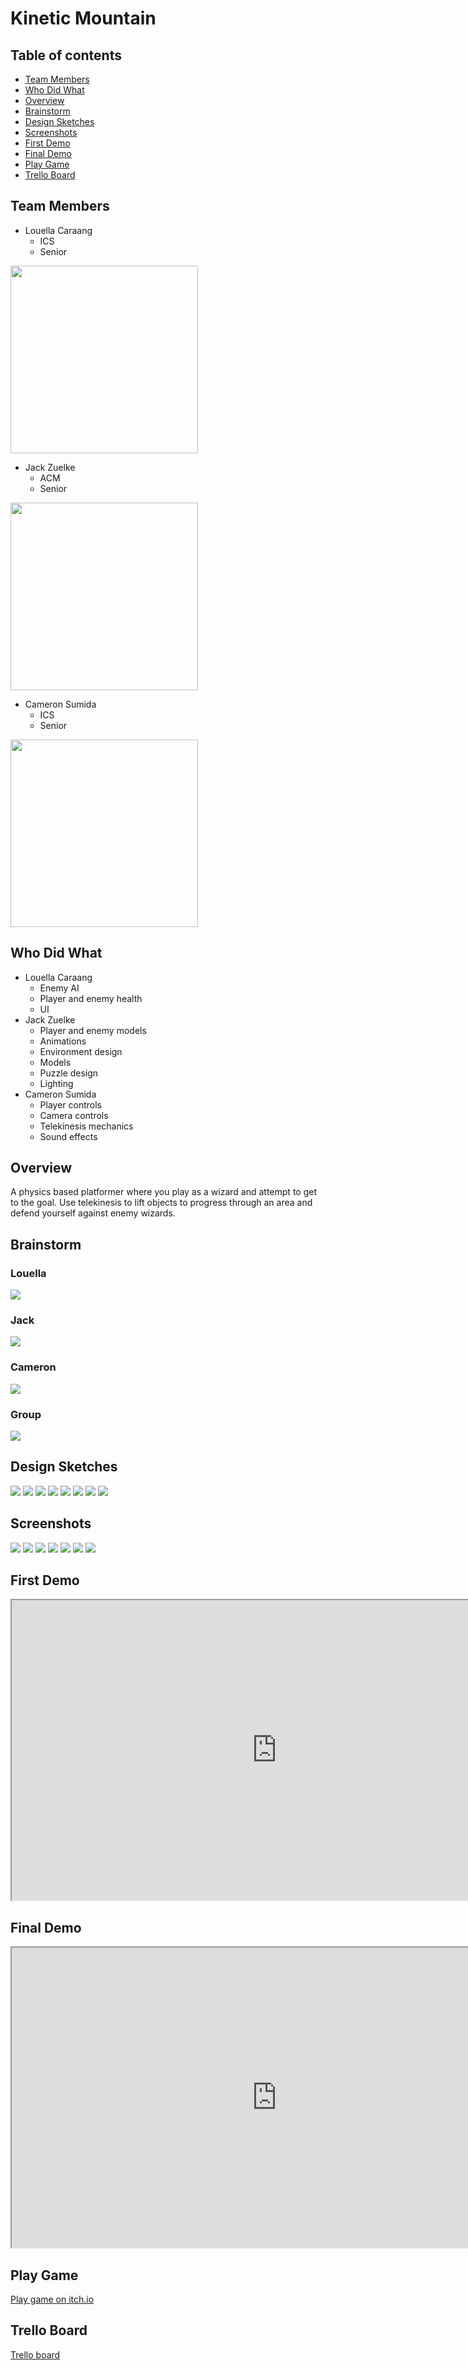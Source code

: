# Kinetic Mountain

## Table of contents

* [Team Members](#team-members)
* [Who Did What](#who-did-what)
* [Overview](#overview)
* [Brainstorm](#brainstorm)
* [Design Sketches](#design-sketches)
* [Screenshots](#screenshots)
* [First Demo](#first-demo)
* [Final Demo](#final-demo)
* [Play Game](#play-game)
* [Trello Board](#trello-board)

## Team Members
* Louella Caraang
  * ICS
  * Senior<br/>
<img src="doc/louellapic.jpeg" width=300px>

* Jack Zuelke
  * ACM
  * Senior<br/>
<img src="doc/jack_thumbnail_2.jpg" width=300px>
  
* Cameron Sumida
  * ICS
  * Senior<br/>
<img src="doc/cameronpic.jpg" width=300px>
  

## Who Did What
* Louella Caraang
  * Enemy AI
  * Player and enemy health
  * UI
* Jack Zuelke
  * Player and enemy models
  * Animations
  * Environment design
  * Models
  * Puzzle design
  * Lighting
* Cameron Sumida
  * Player controls
  * Camera controls
  * Telekinesis mechanics
  * Sound effects

## Overview
A physics based platformer where you play as a wizard and attempt to get to the goal. Use telekinesis to lift objects to progress through an area and defend yourself against enemy wizards.

## Brainstorm

### Louella
![](doc/louellabrainstorm.png)

### Jack
![](doc/jackbrainstorm.png)

### Cameron
![](doc/cameronbrainstorm.png)

### Group
![](doc/groupbrainstorm2.png)

## Design Sketches

![](doc/Storyboard_1.jpg)
![](doc/Storyboard_2.jpg)
![](doc/Storyboard_3.jpg)
![](doc/Storyboard_4.jpg)
![](doc/Storyboard_5.jpg)
![](doc/Storyboard_6.jpg)
![](doc/ArcherFront.jpg)
![](doc/ArcherSide.jpg)

## Screenshots
![](doc/screenshot1.png)
![](doc/screenshot2.png)
![](doc/screenshot3.png)
![](doc/env3.JPG)
![](doc/screenshot4.png)
![](doc/screenshot6.png)
![](doc/screenshot7.png)

## First Demo
<iframe allowfullscreen="allowfullscreen" src="https://drive.google.com/file/d/1tOvVrQ-ubf3LQAFzYmaADdsAXQZ87Gqa/preview" width="848" height="480"></iframe>

## Final Demo
<iframe allowfullscreen="allowfullscreen" src="https://drive.google.com/file/d/1QdraQ_bxaoOvVH5qHWqnxz7x7RQbzaF2/preview" width="848" height="480"></iframe>

## Play Game
[Play game on itch.io](https://sumidaca.itch.io/kinetic-mountain)

## Trello Board
[Trello board](https://trello.com/b/sTJ1Key2/project-management)
